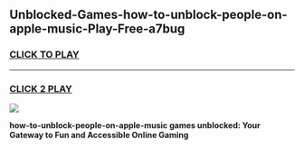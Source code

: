 
## Unblocked-Games-how-to-unblock-people-on-apple-music-Play-Free-a7bug
<h3>
<a href="https://premium76.site?title=how-to-unblock-people-on-apple-music&ref=10A">CLICK TO PLAY</a></h3>
<hr>

<h3>
<a href="https://premium76.site?title=how-to-unblock-people-on-apple-music&ref=10A">CLICK 2 PLAY</a>
  
</h3>

<a href="https://premium76.site?title=how-to-unblock-people-on-apple-music&ref=10A"><img src="https://clearcache.store/games.png"></a>


**how-to-unblock-people-on-apple-music games unblocked: Your Gateway to Fun and Accessible Online Gaming**
